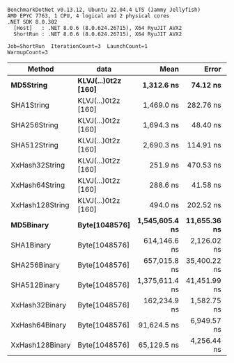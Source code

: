 ```

BenchmarkDotNet v0.13.12, Ubuntu 22.04.4 LTS (Jammy Jellyfish)
AMD EPYC 7763, 1 CPU, 4 logical and 2 physical cores
.NET SDK 8.0.302
  [Host]   : .NET 8.0.6 (8.0.624.26715), X64 RyuJIT AVX2
  ShortRun : .NET 8.0.6 (8.0.624.26715), X64 RyuJIT AVX2

Job=ShortRun  IterationCount=3  LaunchCount=1  
WarmupCount=3  

```
| Method          | data                | Mean           | Error        | StdDev      | Min            | Max            | Gen0   | Allocated |
|---------------- |-------------------- |---------------:|-------------:|------------:|---------------:|---------------:|-------:|----------:|
| **MD5String**       | **KLVJ(...)0t2z [160]** |     **1,312.6 ns** |     **74.12 ns** |     **4.06 ns** |     **1,310.0 ns** |     **1,317.3 ns** | **0.0134** |    **1128 B** |
| SHA1String      | KLVJ(...)0t2z [160] |     1,469.0 ns |    282.76 ns |    15.50 ns |     1,457.4 ns |     1,486.6 ns | 0.0153 |    1416 B |
| SHA256String    | KLVJ(...)0t2z [160] |     1,694.3 ns |     48.40 ns |     2.65 ns |     1,691.6 ns |     1,696.9 ns | 0.0210 |    1856 B |
| SHA512String    | KLVJ(...)0t2z [160] |     2,690.3 ns |    114.91 ns |     6.30 ns |     2,683.1 ns |     2,694.1 ns | 0.0381 |    3240 B |
| XxHash32String  | KLVJ(...)0t2z [160] |       251.9 ns |    470.53 ns |    25.79 ns |       222.2 ns |       268.6 ns | 0.0067 |     584 B |
| XxHash64String  | KLVJ(...)0t2z [160] |       288.6 ns |     41.58 ns |     2.28 ns |       286.4 ns |       290.9 ns | 0.0086 |     728 B |
| XxHash128String | KLVJ(...)0t2z [160] |       494.0 ns |    202.52 ns |    11.10 ns |       487.2 ns |       506.8 ns | 0.0134 |    1128 B |
| **MD5Binary**       | **Byte[1048576]**       | **1,545,605.4 ns** | **11,655.36 ns** |   **638.87 ns** | **1,545,188.3 ns** | **1,546,340.9 ns** |      **-** |      **41 B** |
| SHA1Binary      | Byte[1048576]       |   614,146.6 ns |  2,126.02 ns |   116.53 ns |   614,020.2 ns |   614,249.7 ns |      - |      49 B |
| SHA256Binary    | Byte[1048576]       |   657,015.8 ns | 35,400.22 ns | 1,940.41 ns |   654,876.4 ns |   658,662.2 ns |      - |      57 B |
| SHA512Binary    | Byte[1048576]       | 1,375,611.4 ns | 41,451.99 ns | 2,272.12 ns | 1,373,004.7 ns | 1,377,172.4 ns |      - |      89 B |
| XxHash32Binary  | Byte[1048576]       |   162,234.9 ns |  1,582.75 ns |    86.76 ns |   162,171.5 ns |   162,333.8 ns |      - |      32 B |
| XxHash64Binary  | Byte[1048576]       |    91,624.5 ns |  6,949.57 ns |   380.93 ns |    91,330.2 ns |    92,054.8 ns |      - |      32 B |
| XxHash128Binary | Byte[1048576]       |    65,129.5 ns |  4,256.44 ns |   233.31 ns |    64,925.8 ns |    65,384.0 ns |      - |      40 B |
